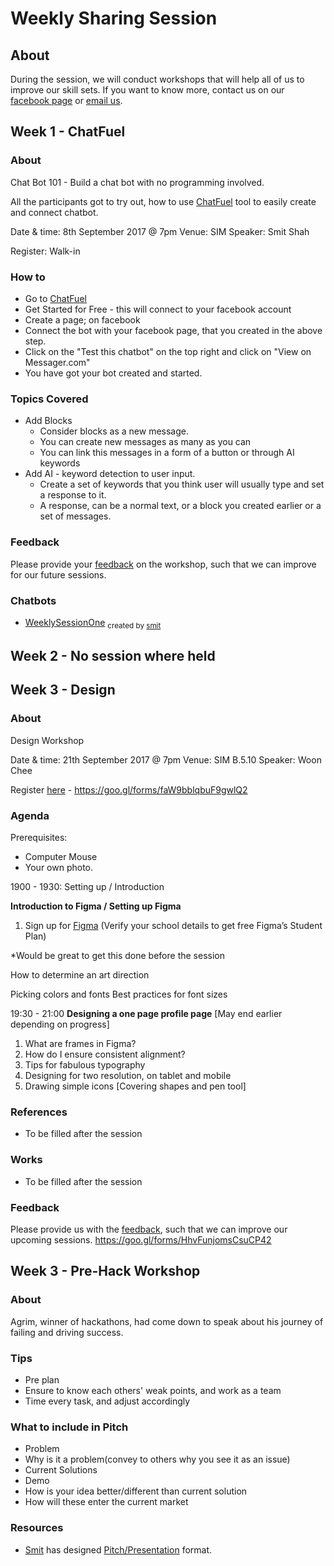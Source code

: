 # Weekly Sharing Session

## About
During the session, we will conduct workshops that will help all of us to improve our skill sets. If you want to know more, contact us on our [facebook page](https://www.facebook.com/simitclub) or [email us](it@mymail.sim.edu.sg).

## Week 1 - ChatFuel

### About
Chat Bot 101 - Build a chat bot with no programming involved.

All the participants got to try out, how to use [ChatFuel](https://chatfuel.com/) tool to easily create and connect chatbot.

Date & time: 8th September 2017 @ 7pm
Venue: SIM
Speaker: Smit Shah

Register: Walk-in

### How to
- Go to [ChatFuel](https://chatfuel.com/)
- Get Started for Free - this will connect to your facebook account
- Create a page; on facebook
- Connect the bot with your facebook page, that you created in the above step.
- Click on the "Test this chatbot" on the top right and click on "View on Messager.com"
- You have got your bot created and started.

### Topics Covered
- Add Blocks
  - Consider blocks as a new message.
  - You can create new messages as many as you can
  - You can link this messages in a form of a button or through AI keywords
- Add AI - keyword detection to user input.
  - Create a set of keywords that you think user will usually type and set a response to it.
  - A response, can be a normal text, or a block you created earlier or a set of messages.

### Feedback
Please provide your [feedback](https://goo.gl/forms/4nRZeob8yFVxCuiy1) on the workshop, such that we can improve for our future sessions.

### Chatbots
- [WeeklySessionOne](https://www.facebook.com/weeklysessionone/) <sub>created by [smit](https://github.com/shah-smit)</sub>

## Week 2 - No session where held

## Week 3 - Design

### About
Design Workshop

Date & time: 21th September 2017 @ 7pm
Venue: SIM B.5.10
Speaker: Woon Chee

Register [here](https://goo.gl/forms/faW9bblqbuF9gwlQ2) - https://goo.gl/forms/faW9bblqbuF9gwlQ2

### Agenda
Prerequisites:
- Computer Mouse
- Your own photo.

1900 - 1930: 
Setting up / Introduction 

**Introduction to Figma / Setting up Figma**

1. Sign up for [Figma](https://www.figma.com) (Verify your school details to get free Figma’s Student Plan)

*Would be great to get this done before the session

How to determine an art direction

Picking colors and fonts
Best practices for font sizes

19:30 - 21:00 
**Designing a one page profile page**
[May end earlier depending on progress]

1. What are frames in Figma? 
2. How do I ensure consistent alignment?
3. Tips for fabulous typography
4. Designing for two resolution, on tablet and mobile
5. Drawing simple icons [Covering shapes and pen tool]

### References
- To be filled after the session

### Works
- To be filled after the session

### Feedback
Please provide us with the [feedback](https://goo.gl/forms/HhvFunjomsCsuCP42), such that we can improve our upcoming sessions. https://goo.gl/forms/HhvFunjomsCsuCP42

## Week 3 - Pre-Hack Workshop

### About
Agrim, winner of hackathons, had come down to speak about his journey of failing and driving success.

### Tips
- Pre plan
- Ensure to know each others' weak points, and work as a team
- Time every task, and adjust accordingly

### What to include in Pitch
- Problem
- Why is it a problem(convey to others why you see it as an issue)
- Current Solutions
- Demo
- How is your idea better/different than current solution
- How will these enter the current market

### Resources
- [Smit](https://github.com/shah-smit) has designed [Pitch/Presentation](https://docs.google.com/presentation/d/186HMONiRvWgvdXxuIw4h4gcerz99KxO-YyRotpsqaWM/edit?usp=sharing) format.
